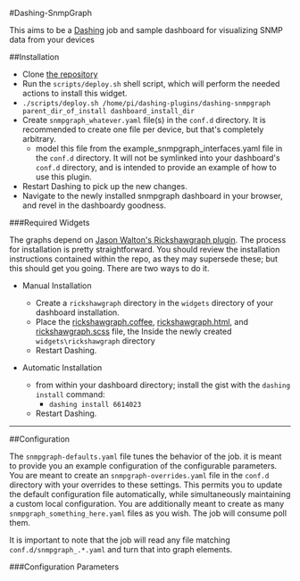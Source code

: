 #Dashing-SnmpGraph

This aims to be a [Dashing](http://shopify.github.io/dashing/#overview) job and sample dashboard for visualizing SNMP data from your devices

##Installation

-	Clone [the repository](https://github.com/wolfspyre/dashing-snmpgraph)
-	Run the `scripts/deploy.sh` shell script, which will perform the needed actions to install this widget.
  - `./scripts/deploy.sh /home/pi/dashing-plugins/dashing-snmpgraph parent_dir_of_install dashboard_install_dir`
- Create `snmpgraph_whatever.yaml` file(s) in the `conf.d` directory. It is recommended to create one file per device, but that's completely arbitrary.
  - model this file from the example_snmpgraph_interfaces.yaml file in the `conf.d` directory. It will not be symlinked into your dashboard's `conf.d` directory, and is intended to provide an example of how to use this plugin.
-	Restart Dashing to pick up the new changes.
-	Navigate to the newly installed snmpgraph dashboard in your browser, and revel in the dashboardy goodness.

###Required Widgets

The graphs depend on [Jason Walton's Rickshawgraph plugin](https://gist.github.com/jwalton/6614023). The process for installation is pretty straightforward. You should review the installation instructions contained within the repo, as they may supersede these; but this should get you going. There are two ways to do it.

-	Manual Installation

	-	Create a `rickshawgraph` directory in the `widgets` directory of your dashboard installation.
	-	Place the [rickshawgraph.coffee](https://gist.github.com/jwalton/6614023/raw/07c3a382845fbc27e0523d7f2de43e43e0904c4b/rickshawgraph.coffee), [rickshawgraph.html](https://gist.github.com/jwalton/6614023/raw/da626313b868c685e515db19bfd98c68db13d649/rickshawgraph.html), and [rickshawgraph.scss](https://gist.github.com/jwalton/6614023/raw/8d1fbd74b4915b3b96b899b7c723cf078cf53fc9/rickshawgraph.scss) file, the Inside the newly created `widgets\rickshawgraph` directory
	-	Restart Dashing.

-	Automatic Installation

	-	from within your dashboard directory; install the gist with the `dashing install` command:
		-	`dashing install 6614023`
	-	Restart Dashing.

---

##Configuration

The `snmpgraph-defaults.yaml` file tunes the behavior of the job. it is meant to provide you an example configuration of the configurable parameters. You are meant to create an `snmpgraph-overrides.yaml` file in the `conf.d` directory with your overrides to these settings. This permits you to update the default configuration file automatically, while simultaneously maintaining a custom local configuration. You are additionally meant to create as many `snmpgraph_something_here.yaml`  files as you wish. The job will consume poll them.

It is important to note that the job will read any file matching `conf.d/snmpgraph_.*.yaml` and turn that into graph elements.

###Configuration Parameters
